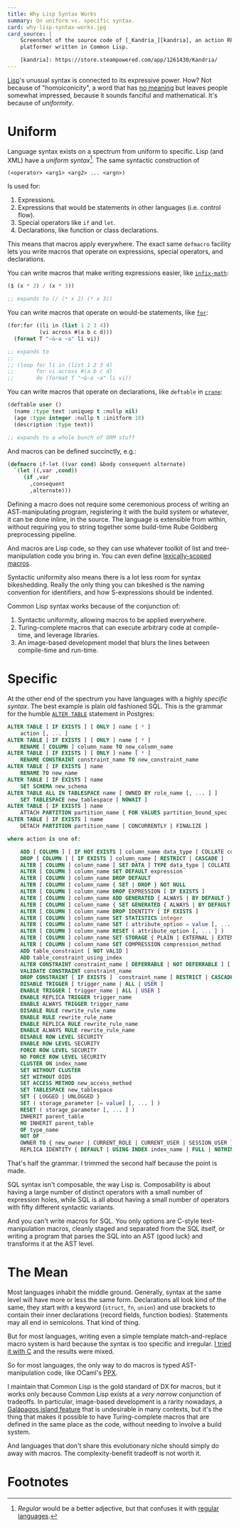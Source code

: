 ```yaml
---
title: Why Lisp Syntax Works
summary: On uniform vs. specific syntax.
card: why-lisp-syntax-works.jpg
card_source: |
    Screenshot of the source code of [_Kandria_][kandria], an action RPG
    platformer written in Common Lisp.

    [kandria]: https://store.steampowered.com/app/1261430/Kandria/
---
```


[Lisp][lisp]'s unusual syntax is connected to its expressive power. How? Not
because of "homoiconicity", a word that has [no meaning][homo] but leaves people
somewhat impressed, because it sounds fanciful and mathematical. It's because of
_uniformity_.

[lisp]: https://lisp-lang.org/
[homo]: https://www.expressionsofchange.org/dont-say-homoiconic/

# Uniform

Language syntax exists on a spectrum from uniform to specific. Lisp (and XML)
have a _uniform syntax_[^uni]. The same syntactic construction of

```
(<operator> <arg1> <arg2> ... <argn>)
```

Is used for:

1. Expressions.
2. Expressions that would be statements in other languages (i.e. control flow).
3. Special operators like `if` and `let`.
4. Declarations, like function or class declarations.

This means that macros apply everywhere. The exact same `defmacro` facility lets
you write macros that operate on expressions, special operators, and
declarations.

You can write macros that make writing expressions easier, like
[`infix-math`][infix]:

[infix]: https://github.com/ruricolist/infix-math

```lisp
($ (x * 2) / (x * 3))

;; expands to (/ (* x 2) (* x 3))
```

You can write macros that operate on would-be statements, like [`for`][for]:

[for]: https://github.com/Shinmera/for

```lisp
(for:for ((li in (list 1 2 3 4))
          (vi across #(a b c d)))
  (format T "~&~a ~a" li vi))

;; expands to
;;
;; (loop for li in (list 1 2 3 4)
;;       for vi across #(a b c d)
;;       do (format T "~&~a ~a" li vi))
```

You can write macros that operate on declarations, like `deftable` in
[`crane`][crane]:

[crane]: https://github.com/eudoxia0/crane

```lisp
(deftable user ()
  (name :type text :uniquep t :nullp nil)
  (age :type integer :nullp t :initform 18)
  (description :type text))

;; expands to a whole bunch of ORM stuff
```

And macros can be defined succinctly, e.g.:

```lisp
(defmacro if-let ((var cond) &body consequent alternate)
  `(let ((,var ,cond))
     (if ,var
       ,consequent
       ,alternate)))
```

Defining a macro does not require some ceremonious process of writing an
AST-manipulating program, registering it with the build system or whatever, it
can be done inline, in the source. The language is extensible from within,
without requiring you to string together some build-time Rube Goldberg
preprocessing pipeline.

And macros are Lisp code, so they can use whatever toolkit of list and
tree-manipulation code you bring in. You can even define [lexically-scoped
macros][macrolet].

[macrolet]: http://www.lispworks.com/documentation/lw70/CLHS/Body/s_flet_.htm

Syntactic uniformity also means there is a lot less room for syntax
bikeshedding. Really the only thing you can bikeshed is the naming convention
for identifiers, and how S-expressions should be indented.

Common Lisp syntax works because of the conjunction of:

1. Syntactic uniformity, allowing macros to be applied everywhere.
2. Turing-complete macros that can execute arbitrary code at compile-time, and
   leverage libraries.
3. An image-based development model that blurs the lines between compile-time
   and run-time.

# Specific

At the other end of the spectrum you have languages with a highly _specific
syntax_. The best example is plain old fashioned SQL. This is the grammar for
the humble [`ALTER TABLE`][alter] statement in Postgres:

[alter]: https://www.postgresql.org/docs/current/sql-altertable.html

```sql
ALTER TABLE [ IF EXISTS ] [ ONLY ] name [ * ]
    action [, ... ]
ALTER TABLE [ IF EXISTS ] [ ONLY ] name [ * ]
    RENAME [ COLUMN ] column_name TO new_column_name
ALTER TABLE [ IF EXISTS ] [ ONLY ] name [ * ]
    RENAME CONSTRAINT constraint_name TO new_constraint_name
ALTER TABLE [ IF EXISTS ] name
    RENAME TO new_name
ALTER TABLE [ IF EXISTS ] name
    SET SCHEMA new_schema
ALTER TABLE ALL IN TABLESPACE name [ OWNED BY role_name [, ... ] ]
    SET TABLESPACE new_tablespace [ NOWAIT ]
ALTER TABLE [ IF EXISTS ] name
    ATTACH PARTITION partition_name { FOR VALUES partition_bound_spec | DEFAULT }
ALTER TABLE [ IF EXISTS ] name
    DETACH PARTITION partition_name [ CONCURRENTLY | FINALIZE ]

where action is one of:

    ADD [ COLUMN ] [ IF NOT EXISTS ] column_name data_type [ COLLATE collation ] [ column_constraint [ ... ] ]
    DROP [ COLUMN ] [ IF EXISTS ] column_name [ RESTRICT | CASCADE ]
    ALTER [ COLUMN ] column_name [ SET DATA ] TYPE data_type [ COLLATE collation ] [ USING expression ]
    ALTER [ COLUMN ] column_name SET DEFAULT expression
    ALTER [ COLUMN ] column_name DROP DEFAULT
    ALTER [ COLUMN ] column_name { SET | DROP } NOT NULL
    ALTER [ COLUMN ] column_name DROP EXPRESSION [ IF EXISTS ]
    ALTER [ COLUMN ] column_name ADD GENERATED { ALWAYS | BY DEFAULT } AS IDENTITY [ ( sequence_options ) ]
    ALTER [ COLUMN ] column_name { SET GENERATED { ALWAYS | BY DEFAULT } | SET sequence_option | RESTART [ [ WITH ] restart ] } [...]
    ALTER [ COLUMN ] column_name DROP IDENTITY [ IF EXISTS ]
    ALTER [ COLUMN ] column_name SET STATISTICS integer
    ALTER [ COLUMN ] column_name SET ( attribute_option = value [, ... ] )
    ALTER [ COLUMN ] column_name RESET ( attribute_option [, ... ] )
    ALTER [ COLUMN ] column_name SET STORAGE { PLAIN | EXTERNAL | EXTENDED | MAIN }
    ALTER [ COLUMN ] column_name SET COMPRESSION compression_method
    ADD table_constraint [ NOT VALID ]
    ADD table_constraint_using_index
    ALTER CONSTRAINT constraint_name [ DEFERRABLE | NOT DEFERRABLE ] [ INITIALLY DEFERRED | INITIALLY IMMEDIATE ]
    VALIDATE CONSTRAINT constraint_name
    DROP CONSTRAINT [ IF EXISTS ]  constraint_name [ RESTRICT | CASCADE ]
    DISABLE TRIGGER [ trigger_name | ALL | USER ]
    ENABLE TRIGGER [ trigger_name | ALL | USER ]
    ENABLE REPLICA TRIGGER trigger_name
    ENABLE ALWAYS TRIGGER trigger_name
    DISABLE RULE rewrite_rule_name
    ENABLE RULE rewrite_rule_name
    ENABLE REPLICA RULE rewrite_rule_name
    ENABLE ALWAYS RULE rewrite_rule_name
    DISABLE ROW LEVEL SECURITY
    ENABLE ROW LEVEL SECURITY
    FORCE ROW LEVEL SECURITY
    NO FORCE ROW LEVEL SECURITY
    CLUSTER ON index_name
    SET WITHOUT CLUSTER
    SET WITHOUT OIDS
    SET ACCESS METHOD new_access_method
    SET TABLESPACE new_tablespace
    SET { LOGGED | UNLOGGED }
    SET ( storage_parameter [= value] [, ... ] )
    RESET ( storage_parameter [, ... ] )
    INHERIT parent_table
    NO INHERIT parent_table
    OF type_name
    NOT OF
    OWNER TO { new_owner | CURRENT_ROLE | CURRENT_USER | SESSION_USER }
    REPLICA IDENTITY { DEFAULT | USING INDEX index_name | FULL | NOTHING }
```

That's half the grammar. I trimmed the second half because the point is made.

SQL syntax isn't composable, the way Lisp is. Composability is about having a
large number of distinct operators with a small number of expression holes,
while SQL is all about having a small number of operators with fifty different
syntactic variants.

And you can't write macros for SQL. You only options are C-style
text-manipulation macros, cleanly staged and separated from the SQL itself, or
writing a program that parses the SQL into an AST (good luck) and transforms it
at the AST level.

# The Mean

Most languages inhabit the middle ground. Generally, syntax at the same level
will have more or less the same form. Declarations all look kind of the same,
they start with a keyword (`struct`, `fn`, `union`) and use brackets to contain
their inner declarations (record fields, function bodies). Statements may all
end in semicolons. That kind of thing.

But for most languages, writing even a simple template match-and-replace macro
system is hard because the syntax is too specific and irregular. [I tried it
with C][cmacro] and the results were mixed.

[cmacro]: https://github.com/eudoxia0/cmacro

So for most languages, the only way to do macros is typed AST-manipulation code,
like OCaml's [PPX][ppx].

[ppx]: https://ocaml.org/docs/metaprogramming

I maintain that Common Lisp is the gold standard of DX for macros, but it works
only because Common Lisp exists at a _very narrow_ conjunction of tradeoffs. In
particular, image-based development is a rarity nowadays, a [Galápagos island
feature][galapagos] that is undesirable in many contexts, but it's the thing
that makes it possible to have Turing-complete macros that are defined in the
same place as the code, without needing to involve a build system.

[galapagos]: https://en.wikipedia.org/wiki/Gal%C3%A1pagos_syndrome

And languages that don't share this evolutionary niche should simply do away
with macros. The complexity-benefit tradeoff is not worth it.

# Footnotes

[^uni]:
    _Regular_ would be a better adjective, but that confuses it with [regular languages][lang].

[lang]: https://en.wikipedia.org/wiki/Regular_language
